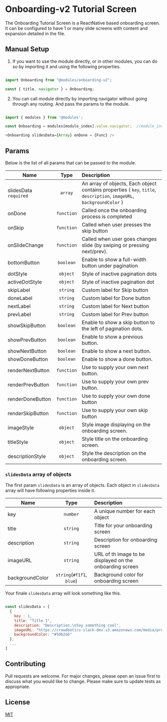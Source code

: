 # Onboarding-v2 Tutorial Screen

The Onboarding Tutorial Screen is a ReactNative based onboarding screen. It can be configured to have 1 or many
slide screens with content and expansion detailed in the file.

## Manual Setup

1. If you want to use the module directly, or in other modules, you can do so by importing it and using the following properties.

```javascript

import Onboarding from "@modules/onboarding-v2";

const { title, navigator } = Onboarding;

```

2. You can call module directly by importing navigator without going through any routing. And pass the params to the module.

```javascript

import { modules } from '@modules';

const Onboarding = modules[module_index].value.navigator;  //module_index : position of the module in modules folder

<Onboarding slidesData={Array} onDone = {Func} />

```

## Params

Below is the list of all params that can be passed to the module.

| Name            | Type       | Description                                                    |
| --------------- |:----------:|:---------------------------------------------------------------|
| slidesData `required` | `array`    | An array of objects, Each object contains properties ( `key`, `title`, `description`, `imageURL`, `backgroundColor` )|
| onDone          | `function` | Called once the onboarding process is completed             |
| onSkip          | `function` | Called when user presses the skip button                   |
| onSlideChange   | `function` | Called when user goes changes slide (by swiping or pressing next/prev).|
| bottomButton    | `boolean`  | Enable to show a full-width button under pagination                       |
| dotStyle        | `object`   | Style of inactive pagination dots                       |
| activeDotStyle  | `object`   | Style of inactive pagination dot                       |
| skipLabel       | `string`   | Custom label for Skip button                       |
| doneLabel       | `string`   | Custom label for Done button                       |
| nextLabel       | `string`   | Custom label for Next button                       |
| prevLabel       | `string`   | Custom label for Prev button                       |
| showSkipButton  | `boolean`  | Enable to show a skip button to the left of pagination dots.          |
| showPrevButton  | `boolean`  | Enable to show a previous button.                        |
| showNextButton  | `boolean`  | Enable to show a next button.                        |
| showDoneButton  | `boolean`  | Enable to show a done button.                        |
| renderNextButton| `function` | Use to supply your own next button.                      |
| renderPrevButton| `function` | Use to supply your own prev button.                        |
| renderDoneButton| `function` | Use to supply your own done button                        |
| renderSkipButton| `function` | Use to supply your own skip button                        |
| imageStyle      | `object`   | Style image displaying on the onboarding screen.                        |
| titleStyle      | `object`   | Style title on the onboarding screen.                        |
| descriptionStyle| `object`   | Style the description on the onboarding screen.                        |

### `slidesData` array of objects

The first param `slidesData` is an array of objects. Each object in `slidesData ` array will have following properties inside it.

| Name               | Type                     | Description                                                    |
| ------------------ |:------------------------:|:---------------------------------------------------------------|
| key                | `number`                 | A unique number for each object                                |
| title              | `string`                 | Title for your onboarding screen                               |
| description        | `string`                 | Description for onboarding screen                              |
| imageURL           | `string`                 | URL of th image to be displayed on the onboarding screen       |
| backgroundColor    | `string`(`#f1f1`, `blue`)| Background color for onboarding screen                         |

Your finale `slidesData` array will look something like this.

```javascript

const slidesData = [
  {
    key : 1,
    title: "Title 1",
    description: "Description.\nSay something cool",
    imageURL: "https://crowdbotics-slack-dev.s3.amazonaws.com/media/project_component_resources/cb-icon.png",
    backgroundColor: "#59b2ab"
  },
  ...
]

```

## Contributing

Pull requests are welcome. For major changes, please open an issue first to discuss what you would like to change.
Please make sure to update tests as appropriate.

## License

[MIT](https://choosealicense.com/licenses/mit/)
